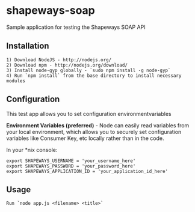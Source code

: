 shapeways-soap
==============

Sample application for testing the Shapeways SOAP API


## Installation

```
1) Download NodeJS - http://nodejs.org/
2) Download npm - http://nodejs.org/download/
3) Install node-gyp globally - `sudo npm install -g node-gyp`
4) Run `npm install` from the base directory to install necessary modules
```

## Configuration

This test app allows you to set configuration environmentvariables 

**Environment Variables (preferred)** - Node can easily read variables from your local environment, which allows you to securely set configuration variables like Consumer Key, etc locally rather than in the code.

In your *nix console:
```
export SHAPEWAYS_USERNAME = 'your_username_here'
export SHAPEWAYS_PASSWORD = 'your_password_here'
export SHAPEWAYS_APPLICATION_ID = 'your_application_id_here'
```

## Usage

```
Run `node app.js <filename> <title>`
```
